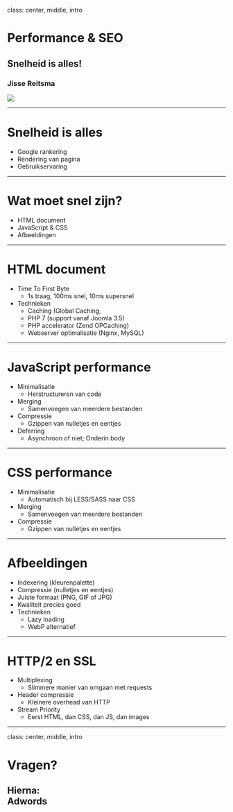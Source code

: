 class: center, middle, intro
# Performance &amp; SEO
## Snelheid is alles!
### Jisse Reitsma
<img src="/images/logos-seo.png">

---
# Snelheid is alles
- Google rankering
- Rendering van pagina
- Gebruikservaring

---
# Wat moet snel zijn?
- HTML document
- JavaScript & CSS
- Afbeeldingen

---
# HTML document
- Time To First Byte
    - 1s traag, 100ms snel, 10ms supersnel
- Technieken
    - Caching (Global Caching, 
    - PHP 7 (support vanaf Joomla 3.5)
    - PHP accelerator (Zend OPCaching)
    - Webserver optimalisatie (Nginx, MySQL)

---
# JavaScript performance
- Minimalisatie
    - Herstructureren van code
- Merging
    - Samenvoegen van meerdere bestanden
- Compressie
    - Gzippen van nulletjes en eentjes
- Deferring
    - Asynchroon of niet; Onderin body

---
# CSS performance
- Minimalisatie
    - Automatisch bij LESS/SASS naar CSS
- Merging
    - Samenvoegen van meerdere bestanden
- Compressie
    - Gzippen van nulletjes en eentjes

---
# Afbeeldingen
- Indexering (kleurenpalette)
- Compressie (nulletjes en eentjes)
- Juiste formaat (PNG, GIF of JPG)
- Kwaliteit precies goed
- Technieken
    - Lazy loading
    - WebP alternatief

---
# HTTP/2 en SSL
- Multiplexing
    - Slimmere manier van omgaan met requests
- Header compressie
    - Kleinere overhead van HTTP
- Stream Priority
    - Eerst HTML, dan CSS, dan JS, dan images

---
class: center, middle, intro
# Vragen?
## Hierna:<br>Adwords